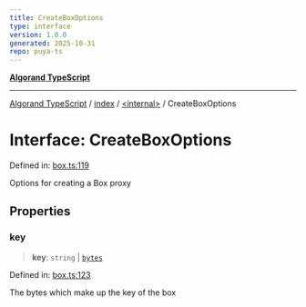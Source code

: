 ```yaml
---
title: CreateBoxOptions
type: interface
version: 1.0.0
generated: 2025-10-31
repo: puya-ts
---
```

[**Algorand TypeScript**](../../../README.md)

***

[Algorand TypeScript](../../../modules.md) / [index](../../README.md) / [\<internal\>](../README.md) / CreateBoxOptions

# Interface: CreateBoxOptions

Defined in: [box.ts:119](https://github.com/algorandfoundation/puya-ts/blob/main/packages/algo-ts/src/box.ts#L119)

Options for creating a Box proxy

## Properties

### key

> **key**: `string` \| [`bytes`](../../type-aliases/bytes.md)

Defined in: [box.ts:123](https://github.com/algorandfoundation/puya-ts/blob/main/packages/algo-ts/src/box.ts#L123)

The bytes which make up the key of the box
